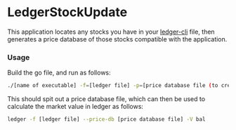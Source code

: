 # LedgerStockUpdate

This application locates any stocks you have in your [ledger-cli](ledger-cli.org) file, then generates a price database of those stocks compatible with the application.

### Usage

Build the go file, and run as follows:

```bash
./[name of executable] -f=[ledger file] -p=[price database file (to create or update)]
```

This should spit out a price database file, which can then be used to calculate the market value in ledger as follows:

```bash
ledger -f [ledger file] --price-db [price database file] -V bal
```
